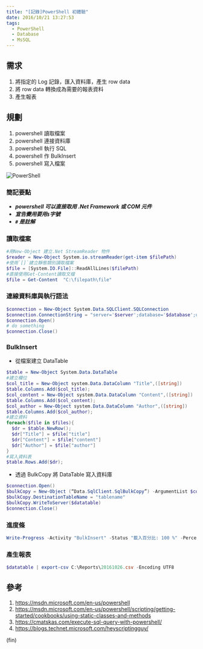 ```yaml
---
title: "[記錄]PowerShell 初體驗"
date: 2016/10/21 13:27:53
tags:
  - PowerShell
  - Database
  - MsSQL
---
```


## 需求

1. 將指定的 Log 記錄，匯入資料庫，產生 row data
2. 將 row data 轉換成為需要的報表資料
3. 產生報表

## 規劃

1. powershell 讀取檔案
2. powershell 連接資料庫
3. powershell 執行 SQL
4. powershell 作 BulkInsert
5. powershell 寫入檔案

![PowerShell](/images/2016/102216_095355_PM.jpg)

### 簡記要點

- **_powershell 可以直接取用 .Net Framework 或 COM 元件_**
- **_宣告變用要用`$`字號_**
- **_`#` 是註解_**

### 讀取檔案

```powershell
#用New-Object 建立.Net StreamReader 物件
$reader = New-Object System.io.streamReader(get-item $filePath)
#使用`[]`建立靜態類別讀取檔案
$file = [System.IO.File]::ReadAllLines($filePath)
#直接使用Get-Content讀取文檔
$file = Get-Content  "C:\filepath\file"
```

### 連線資料庫與執行語法

```powershell
$connection = New-Object System.Data.SQLClient.SQLConnection
$connection.ConnectionString = "server='$server';database='$database';uid='$user'; pwd='$pwd';Integrated Security=False;"
$connection.Open()
# do something
$connection.Close()
```

### BulkInsert

- 從檔案建立 DataTable

```powershell
$table = New-Object System.Data.DataTable
#建立欄位
$col_title = New-Object system.Data.DataColumn "Title",([string])
$table.Columns.Add($col_title);
$col_content = New-Object system.Data.DataColumn "Content",([string])
$table.Columns.Add($col_content);
$col_author = New-Object system.Data.DataColumn "Author",([string])
$table.Columns.Add($col_author);
#建立資料
foreach($file in $files){
  $dr = $table.NewRow();
  $dr["Title"] = $file["title"]
  $dr["Content"] = $file["content"]
  $dr["Author"] = $file["author"]
}
#寫入資料表
$table.Rows.Add($dr);
```

- 透過 BulkCopy 將 DataTable 寫入資料庫

```powershell
$connection.Open()
$bulkCopy = New-Object (“Data.SqlClient.SqlBulkCopy”) -ArgumentList $connection
$bulkCopy.DestinationTableName = "tablename"
$bulkCopy.WriteToServer($datatable)
$connection.Close()
```

### 進度條

```powershell
Write-Progress -Activity "BulkInsert" -Status "載入百分比: 100 %" -PercentComplete 100;
```

### 產生報表

```powershell
$datatable | export-csv C:\Reports\20161026.csv -Encoding UTF8
```

## 參考

1. <https://msdn.microsoft.com/en-us/powershell>
2. <https://msdn.microsoft.com/en-us/powershell/scripting/getting-started/cookbooks/using-static-classes-and-methods>
3. <https://cmatskas.com/execute-sql-query-with-powershell/>
4. <https://blogs.technet.microsoft.com/heyscriptingguy/>

(fin)

